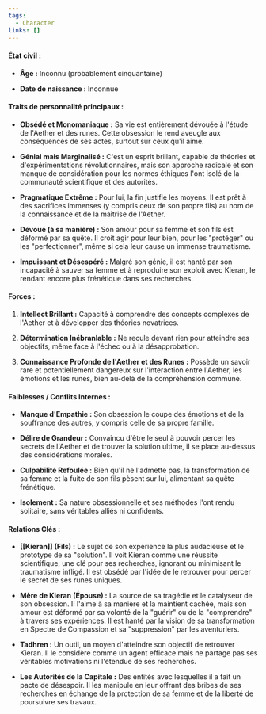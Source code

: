 ```yaml
---
tags:
  - Character
links: []
---
```

#### **État civil :**

- **Âge :** Inconnu (probablement cinquantaine)
    
- **Date de naissance :** Inconnue
    

#### **Traits de personnalité principaux :**

- **Obsédé et Monomaniaque :** Sa vie est entièrement dévouée à l'étude de l'Aether et des runes. Cette obsession le rend aveugle aux conséquences de ses actes, surtout sur ceux qu'il aime.
    
- **Génial mais Marginalisé :** C'est un esprit brillant, capable de théories et d'expérimentations révolutionnaires, mais son approche radicale et son manque de considération pour les normes éthiques l'ont isolé de la communauté scientifique et des autorités.
    
- **Pragmatique Extrême :** Pour lui, la fin justifie les moyens. Il est prêt à des sacrifices immenses (y compris ceux de son propre fils) au nom de la connaissance et de la maîtrise de l'Aether.
    
- **Dévoué (à sa manière) :** Son amour pour sa femme et son fils est déformé par sa quête. Il croit agir pour leur bien, pour les "protéger" ou les "perfectionner", même si cela leur cause un immense traumatisme.
    
- **Impuissant et Désespéré :** Malgré son génie, il est hanté par son incapacité à sauver sa femme et à reproduire son exploit avec Kieran, le rendant encore plus frénétique dans ses recherches.
    

#### **Forces :**

1. **Intellect Brillant :** Capacité à comprendre des concepts complexes de l'Aether et à développer des théories novatrices.
    
2. **Détermination Inébranlable :** Ne recule devant rien pour atteindre ses objectifs, même face à l'échec ou à la désapprobation.
    
3. **Connaissance Profonde de l'Aether et des Runes :** Possède un savoir rare et potentiellement dangereux sur l'interaction entre l'Aether, les émotions et les runes, bien au-delà de la compréhension commune.
    

#### **Faiblesses / Conflits Internes :**

- **Manque d'Empathie :** Son obsession le coupe des émotions et de la souffrance des autres, y compris celle de sa propre famille.
    
- **Délire de Grandeur :** Convaincu d'être le seul à pouvoir percer les secrets de l'Aether et de trouver la solution ultime, il se place au-dessus des considérations morales.
    
- **Culpabilité Refoulée :** Bien qu'il ne l'admette pas, la transformation de sa femme et la fuite de son fils pèsent sur lui, alimentant sa quête frénétique.
    
- **Isolement :** Sa nature obsessionnelle et ses méthodes l'ont rendu solitaire, sans véritables alliés ni confidents.
    

#### **Relations Clés :**

- **[[Kieran]] (Fils) :** Le sujet de son expérience la plus audacieuse et le prototype de sa "solution". Il voit Kieran comme une réussite scientifique, une clé pour ses recherches, ignorant ou minimisant le traumatisme infligé. Il est obsédé par l'idée de le retrouver pour percer le secret de ses runes uniques.
    
- **Mère de Kieran (Épouse) :** La source de sa tragédie et le catalyseur de son obsession. Il l'aime à sa manière et la maintient cachée, mais son amour est déformé par sa volonté de la "guérir" ou de la "comprendre" à travers ses expériences. Il est hanté par la vision de sa transformation en Spectre de Compassion et sa "suppression" par les aventuriers.
    
- **Tadhren :** Un outil, un moyen d'atteindre son objectif de retrouver Kieran. Il le considère comme un agent efficace mais ne partage pas ses véritables motivations ni l'étendue de ses recherches.
    
- **Les Autorités de la Capitale :** Des entités avec lesquelles il a fait un pacte de désespoir. Il les manipule en leur offrant des bribes de ses recherches en échange de la protection de sa femme et de la liberté de poursuivre ses travaux.
